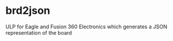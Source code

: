 # brd2json
ULP for Eagle and Fusion 360 Electronics which generates a JSON representation of the board
